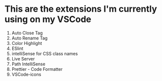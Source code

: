 # This are the extensions I'm currently using on my VSCode 
1. Auto Close Tag
2. Auto Rename Tag
3. Color Highlight
4. ESlint
5. intelliSense for CSS class names
6. Live Server
7. Path IntelliSense
8. Prettier - Code Formatter
9. VSCode-icons
